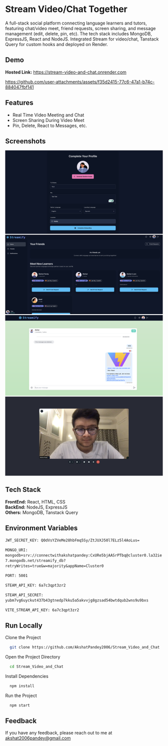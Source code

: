 
# Stream Video/Chat Together

A full-stack social platform connecting language learners and tutors, featuring chat/video meet, friend requests, screen sharing, and message management (edit, delete, pin, etc). The tech stack includes MongoDB, ExpressJS, React and NodeJS. Integrated Stream for video/chat, Tanstack Query for custom hooks and deployed on Render.





## Demo

**Hosted Link:** https://stream-video-and-chat.onrender.com

https://github.com/user-attachments/assets/f35d2415-77c6-47a1-b74c-884047fbf141

## Features

- Real Time Video Meeting and Chat
- Screen Sharing During Video Meet
- Pin, Delete, React to Messages, etc.


## Screenshots

![App Screenshot](./1.png)
![App Screenshot](./2.png)
![App Screenshot](./3.png)
![App Screenshot](./4.png)
## Tech Stack

**FrontEnd:** React, HTML, CSS  
**BackEnd:** NodeJS, ExpressJS           
**Others:** MongoDB, Tanstack Query


## Environment Variables

`JWT_SECRET_KEY: Q0dVsYZVeMe28hbFmq5Sy/ZtJUXJ50l7ELz5l4AoLus=`    

`MONGO_URI: mongodb+srv://connectwithakshatpandey:CxURe5bjAASrPTbq@cluster0.la32ie7.mongodb.net/streamify_db?retryWrites=true&w=majority&appName=Cluster0`        

`PORT: 5001`                                                          

`STEAM_API_KEY: 6a7c3qpt3zr2`                                         

`STEAM_API_SECRET: yubm7vg6uyckut437b43gtnedp7kku5a5akvvjg8gzsad54bwtdqub2wns9u9bxs`                           

`VITE_STREAM_API_KEY: 6a7c3qpt3zr2`                    


## Run Locally

Clone the Project

```bash
  git clone https://github.com/AkshatPandey2006/Stream_Video_and_Chat
```

Open the Project Directory

```bash
  cd Stream_Video_and_Chat
```

Install Dependencies

```bash
  npm install
```

Run the Project

```bash
  npm start
```




## Feedback

If you have any feedback, please reach out to me at akshat2006pandey@gmail.com

